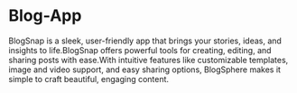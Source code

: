 # Blog-App
BlogSnap is a sleek, user-friendly app that brings your stories, ideas, and insights to life.BlogSnap offers powerful tools for creating, editing, and sharing posts with ease.With intuitive features like customizable templates, image and video support, and easy sharing options, BlogSphere makes it simple to craft beautiful, engaging content. 

